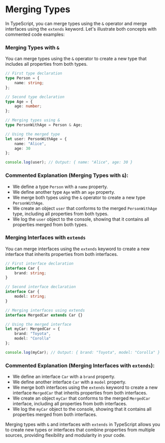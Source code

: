 # Merging Types

In TypeScript, you can merge types using the `&` operator and merge interfaces using the `extends` keyword. Let's illustrate both concepts with commented code examples:

### Merging Types with `&`

You can merge types using the `&` operator to create a new type that includes all properties from both types.

```typescript
// First type declaration
type Person = {
    name: string;
};

// Second type declaration
type Age = {
    age: number;
};

// Merging types using &
type PersonWithAge = Person & Age;

// Using the merged type
let user: PersonWithAge = {
    name: "Alice",
    age: 30
};

console.log(user); // Output: { name: "Alice", age: 30 }
```

### Commented Explanation (Merging Types with `&`):

- We define a type `Person` with a `name` property.
- We define another type `Age` with an `age` property.
- We merge both types using the `&` operator to create a new type `PersonWithAge`.
- We create an object `user` that conforms to the merged `PersonWithAge` type, including all properties from both types.
- We log the `user` object to the console, showing that it contains all properties merged from both types.

### Merging Interfaces with `extends`

You can merge interfaces using the `extends` keyword to create a new interface that inherits properties from both interfaces.

```typescript
// First interface declaration
interface Car {
    brand: string;
}

// Second interface declaration
interface Car {
    model: string;
}

// Merging interfaces using extends
interface MergedCar extends Car {}

// Using the merged interface
let myCar: MergedCar = {
    brand: "Toyota",
    model: "Corolla"
};

console.log(myCar); // Output: { brand: "Toyota", model: "Corolla" }
```

### Commented Explanation (Merging Interfaces with `extends`):

- We define an interface `Car` with a `brand` property.
- We define another interface `Car` with a `model` property.
- We merge both interfaces using the `extends` keyword to create a new interface `MergedCar` that inherits properties from both interfaces.
- We create an object `myCar` that conforms to the merged `MergedCar` interface, including all properties from both interfaces.
- We log the `myCar` object to the console, showing that it contains all properties merged from both interfaces.

Merging types with `&` and interfaces with `extends` in TypeScript allows you to create new types or interfaces that combine properties from multiple sources, providing flexibility and modularity in your code.